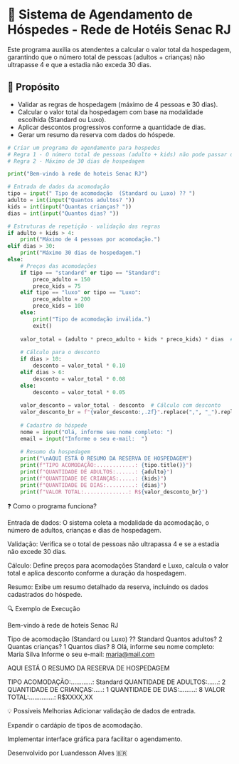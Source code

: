 # 🏨 Sistema de Agendamento de Hóspedes - Rede de Hotéis Senac RJ

Este programa auxilia os atendentes a calcular o valor total da hospedagem, garantindo que o número total de pessoas (adultos + crianças) não ultrapasse 4 e que a estadia não exceda 30 dias.

## 🎯 Propósito

- Validar as regras de hospedagem (máximo de 4 pessoas e 30 dias).
- Calcular o valor total da hospedagem com base na modalidade escolhida (Standard ou Luxo).
- Aplicar descontos progressivos conforme a quantidade de dias.
- Gerar um resumo da reserva com dados do hóspede.

```python
# Criar um programa de agendamento para hospedes 
# Regra 1 - O número total de pessoas (adulto + kids) não pode passar de 4 pessoas
# Regra 2 - Máximo de 30 dias de hospedagem 

print("Bem-vindo à rede de hoteis Senac RJ")

# Entrada de dados da acomodação
tipo = input(" Tipo de acomodação  (Standard ou Luxo) ?? ")
adulto = int(input("Quantos adultos? "))
kids = int(input("Quantas crianças? "))
dias = int(input("Quantos dias? "))

# Estruturas de repetição - validação das regras
if adulto + kids > 4:
    print("Máximo de 4 pessoas por acomodação.")
elif dias > 30:
    print("Máximo 30 dias de hospedagem.")
else:
    # Preços das acomodações
    if tipo == "standard" or tipo == "Standard":
        preco_adulto = 150
        preco_kids = 75
    elif tipo == "luxo" or tipo == "Luxo":
        preco_adulto = 200
        preco_kids = 100
    else:
        print("Tipo de acomodação inválida.")
        exit()
        
    valor_total = (adulto * preco_adulto + kids * preco_kids) * dias  # Cálculo do valor total antes do desconto 
    
    # Cálculo para o desconto
    if dias > 10:
        desconto = valor_total * 0.10
    elif dias > 6:
        desconto = valor_total * 0.08
    else:
        desconto = valor_total * 0.05
        
    valor_desconto = valor_total - desconto  # Cálculo com desconto
    valor_desconto_br = f"{valor_desconto:,.2f}".replace(",", "_").replace(".", ",").replace("_", ".")
    
    # Cadastro do hóspede 
    nome = input("Olá, informe seu nome completo: ")
    email = input("Informe o seu e-mail:  ")
    
    # Resumo da hospedagem
    print("\nAQUI ESTÁ O RESUMO DA RESERVA DE HOSPEDAGEM")
    print(f"TIPO ACOMODAÇÃO:............: {tipo.title()}")
    print(f"QUANTIDADE DE ADULTOS:......: {adulto}")
    print(f"QUANTIDADE DE CRIANÇAS:.....: {kids}")
    print(f"QUANTIDADE DE DIAS:.........: {dias}")
    print(f"VALOR TOTAL:..............: R${valor_desconto_br}")
```
❓ Como o programa funciona?

Entrada de dados: O sistema coleta a modalidade da acomodação, o número de adultos, crianças e dias de hospedagem.

Validação: Verifica se o total de pessoas não ultrapassa 4 e se a estadia não excede 30 dias.

Cálculo: Define preços para acomodações Standard e Luxo, calcula o valor total e aplica desconto conforme a duração da hospedagem.

Resumo: Exibe um resumo detalhado da reserva, incluindo os dados cadastrados do hóspede.

🔍 Exemplo de Execução

Bem-vindo à rede de hoteis Senac RJ

 Tipo de acomodação  (Standard ou Luxo) ?? Standard
Quantos adultos? 2
Quantas crianças? 1
Quantos dias? 8
Olá, informe seu nome completo: Maria Silva
Informe o seu e-mail: maria@mail.com


AQUI ESTÁ O RESUMO DA RESERVA DE HOSPEDAGEM

TIPO ACOMODAÇÃO:............: Standard
QUANTIDADE DE ADULTOS:......: 2
QUANTIDADE DE CRIANÇAS:.....: 1
QUANTIDADE DE DIAS:.........: 8
VALOR TOTAL:..............: R$XXXX,XX

💡 Possíveis Melhorias
Adicionar validação de dados de entrada.

Expandir o cardápio de tipos de acomodação.

Implementar interface gráfica para facilitar o agendamento.

Desenvolvido por Luandesson Alves 🇧🇷
